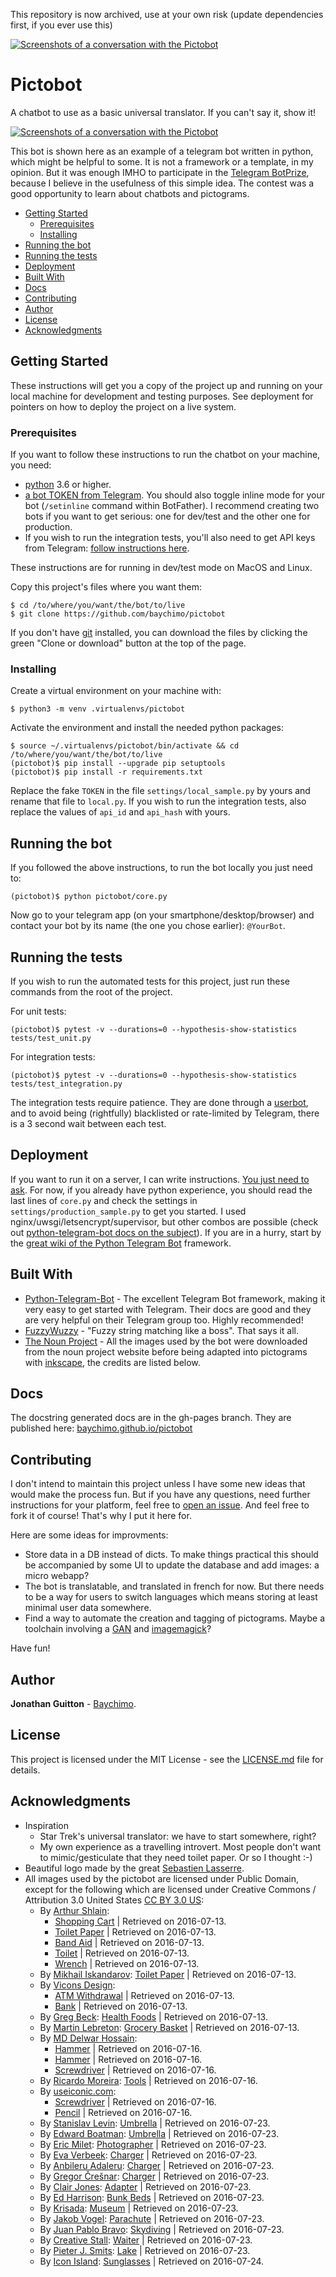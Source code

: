 This repository is now archived, use at your own risk (update dependencies first, if you ever use this)

[![Screenshots of a conversation with the Pictobot](https://raw.githubusercontent.com/baychimo/pictobot/master/screenshots/sample_pictograms_sm.png "Screenshots of a conversation with the Pictobot")](https://raw.githubusercontent.com/baychimo/pictobot/master/screenshots/sample_pictograms_lg.png)

# Pictobot

A chatbot to use as a basic universal translator. If you can't say it, show it!

[![Screenshots of a conversation with the Pictobot](https://raw.githubusercontent.com/baychimo/pictobot/master/screenshots/screenshots_sm.png "Screenshots of a conversation with the Pictobot")](https://raw.githubusercontent.com/baychimo/pictobot/master/screenshots/screenshots_lg.png)

This bot is shown here as an example of a telegram bot written in python, which might be helpful to some. It is not a framework or a template, in my opinion. But it was enough IMHO to participate in the [Telegram BotPrize](https://telegram.org/blog/botprize), because I believe in the usefulness of this simple idea.
The contest was a good opportunity to learn about chatbots and pictograms.

- [Getting Started](#getting-started)
  - [Prerequisites](#prerequisites)
  - [Installing](#installing)
- [Running the bot](#running-the-bot)
- [Running the tests](#running-the-tests)
- [Deployment](#deployment)
- [Built With](#built-with)
- [Docs](#docs)
- [Contributing](#contributing)
- [Author](#author)
- [License](#license)
- [Acknowledgments](#acknowledgments)

## Getting Started

These instructions will get you a copy of the project up and running on your local machine for development and testing purposes. See deployment for pointers on how to deploy the project on a live system.

### Prerequisites

If you want to follow these instructions to run the chatbot on your machine, you need:
- [python](https://www.python.org/) 3.6 or higher.
- [a bot TOKEN from Telegram](https://core.telegram.org/bots#6-botfather "Ask BotFather"). You should also toggle inline mode for your bot (`/setinline` command within BotFather). I recommend creating two bots if you want to get serious: one for dev/test and the other one for production.
- If you wish to run the integration tests, you'll also need to get API keys from Telegram: [follow instructions here](https://telethon.readthedocs.io/en/latest/extra/basic/creating-a-client.html).

These instructions are for running in dev/test mode on MacOS and Linux.

Copy this project's files where you want them:

```
$ cd /to/where/you/want/the/bot/to/live
$ git clone https://github.com/baychimo/pictobot
```
If you don't have [git](https://git-scm.com/downloads) installed, you can download the files by clicking the green "Clone or download" button at the top of the page.

### Installing

Create a virtual environment on your machine with:

```
$ python3 -m venv .virtualenvs/pictobot
```

Activate the environment and install the needed python packages:

```
$ source ~/.virtualenvs/pictobot/bin/activate && cd /to/where/you/want/the/bot/to/live
(pictobot)$ pip install --upgrade pip setuptools
(pictobot)$ pip install -r requirements.txt
```

Replace the fake `TOKEN` in the file `settings/local_sample.py` by yours and rename that file to `local.py`. If you wish to run the integration tests, also replace the values of `api_id` and `api_hash` with yours.

## Running the bot

If you followed the above instructions, to run the bot locally you just need to:

```
(pictobot)$ python pictobot/core.py
``` 

Now go to your telegram app (on your smartphone/desktop/browser) and contact your bot by its name (the one you chose earlier): `@YourBot`.

## Running the tests

If you wish to run the automated tests for this project, just run these commands from the root of the project.

For unit tests:

```
(pictobot)$ pytest -v --durations=0 --hypothesis-show-statistics tests/test_unit.py
```

For integration tests:

```
(pictobot)$ pytest -v --durations=0 --hypothesis-show-statistics tests/test_integration.py
```

The integration tests require patience. They are done through a [userbot](https://github.com/LonamiWebs/Telethon), and to avoid being (rightfully) blacklisted or rate-limited by Telegram, there is a 3 second wait between each test.

## Deployment

If you want to run it on a server, I can write instructions. [You just need to ask](https://github.com/baychimo/pictobot/issues/new).
For now, if you already have python experience, you should read the last lines of `core.py` and check the settings in `settings/production_sample.py` to get you started. I used nginx/uwsgi/letsencrypt/supervisor, but other combos are possible (check out [python-telegram-bot docs on the subject](https://github.com/python-telegram-bot/python-telegram-bot/wiki/Webhooks)).
If you are in a hurry, start by the [great wiki of the Python Telegram Bot](https://github.com/python-telegram-bot/python-telegram-bot/wiki) framework.

## Built With

- [Python-Telegram-Bot](https://github.com/python-telegram-bot/python-telegram-bot) - The excellent Telegram Bot framework, making it very easy to get started with Telegram. Their docs are good and they are very helpful on their Telegram group too. Highly recommended!
- [FuzzyWuzzy](https://github.com/seatgeek/fuzzywuzzy) - "Fuzzy string matching like a boss". That says it all.
- [The Noun Project](https://thenounproject.com/) - All the images used by the bot were downloaded from the noun project website before being adapted into pictograms with [inkscape](https://inkscape.org/), the credits are listed below.

## Docs

The docstring generated docs are in the gh-pages branch. They are published here: [baychimo.github.io/pictobot](https://baychimo.github.io/pictobot/)

## Contributing

I don't intend to maintain this project unless I have some new ideas that would make the process fun. But if you have any questions, need further instructions for your platform, feel free to [open an issue](https://github.com/baychimo/pictobot/issues/new). And feel free to fork it of course! That's why I put it here for.

Here are some ideas for improvments:
- Store data in a DB instead of dicts. To make things practical this should be accompanied by some UI to update the database and add images: a micro webapp?
- The bot is translatable, and translated in french for now. But there needs to be a way for users to switch languages which means storing at least minimal user data somewhere.
- Find a way to automate the creation and tagging of pictograms. Maybe a toolchain involving a [GAN](https://en.wikipedia.org/wiki/Generative_adversarial_network) and [imagemagick](https://www.imagemagick.org/)?

Have fun!

## Author

**Jonathan Guitton** - [Baychimo](https://github.com/baychimo).

## License

This project is licensed under the MIT License - see the [LICENSE.md](LICENSE.md) file for details.

## Acknowledgments

- Inspiration
    - Star Trek's universal translator: we have to start somewhere, right?
    - My own experience as a travelling introvert. Most people don't want to mimic/gesticulate that they need toilet paper. Or so I thought :-)
- Beautiful logo made by the great [Sebastien Lasserre](https://seblasserre.blogspot.com/).
- All images used by the pictobot are licensed under Public Domain, except for the following which are licensed under Creative Commons / Attribution 3.0 United States [CC BY 3.0 US](https://creativecommons.org/licenses/by/3.0/us/):
    - By [Arthur Shlain](https://thenounproject.com/ArtZ91/):
        - [Shopping Cart](https://thenounproject.com/icon/139181/ "link to original image") | Retrieved on 2016-07-13.
        - [Toilet Paper](https://thenounproject.com/icon/79500/ "link to original image") | Retrieved on 2016-07-13.
        - [Band Aid](https://thenounproject.com/icon/79529/ "link to original image") | Retrieved on 2016-07-13.
        - [Toilet](https://thenounproject.com/icon/124048/ "link to original image") | Retrieved on 2016-07-13.
        - [Wrench](https://thenounproject.com/icon/144983/ "link to original image") | Retrieved on 2016-07-13.
    - By [Mikhail Iskandarov](https://thenounproject.com/iskmisha/): [Toilet Paper](https://thenounproject.com/icon/110942/ "link to original image") | Retrieved on 2016-07-13.
    - By [Vicons Design](https://thenounproject.com/ViconsDesign):
        - [ATM Withdrawal](https://thenounproject.com/icon/370580/ "link to original image") | Retrieved on 2016-07-13.
        - [Bank](https://thenounproject.com/icon/370631/ "link to original image") | Retrieved on 2016-07-13.
    - By [Greg Beck](https://thenounproject.com/gbeck419/): [Health Foods](https://thenounproject.com/icon/105409/ "link to original image") | Retrieved on 2016-07-13.
    - By [Martin Lebreton](https://thenounproject.com/Martin%20LEBRETON/): [Grocery Basket](https://thenounproject.com/icon/176841/ "link to original image") | Retrieved on 2016-07-13.
    - By [MD Delwar Hossain](https://thenounproject.com/delwar_ctgbd/):
        - [Hammer](https://thenounproject.com/icon/539512/ "link to original image") | Retrieved on 2016-07-16.
        - [Hammer](https://thenounproject.com/icon/539514/ "link to original image") | Retrieved on 2016-07-16.
        - [Screwdriver](https://thenounproject.com/icon/539515/ "link to original image") | Retrieved on 2016-07-16.
    - By [Ricardo Moreira](https://thenounproject.com/skatakila/): [Tools](https://thenounproject.com/icon/12635/ "link to original image") | Retrieved on 2016-07-16.
    - By [useiconic.com](https://thenounproject.com/useiconic.com/):
        - [Screwdriver](https://thenounproject.com/icon/45421/ "link to original image") | Retrieved on 2016-07-16.
        - [Pencil](https://thenounproject.com/icon/45487/ "link to original image") | Retrieved on 2016-07-16.
    - By [Stanislav Levin](https://thenounproject.com/brandcut/): [Umbrella](https://thenounproject.com/icon/173087/ "link to original image") | Retrieved on 2016-07-23.
    - By [Edward Boatman](https://thenounproject.com/edward/): [Umbrella](https://thenounproject.com/icon/142/ "link to original image") | Retrieved on 2016-07-23.
    - By [Eric Milet](https://thenounproject.com/ericmilet/): [Photographer](https://thenounproject.com/icon/17351/ "link to original image") | Retrieved on 2016-07-23.
    - By [Eva Verbeek](https://thenounproject.com/evaverbeek/): [Charger](https://thenounproject.com/icon/137625/ "link to original image") | Retrieved on 2016-07-23.
    - By [Anbileru Adaleru](https://thenounproject.com/pronoun/): [Charger](https://thenounproject.com/icon/101470/ "link to original image") | Retrieved on 2016-07-23.
    - By [Gregor Črešnar](https://thenounproject.com/grega.cresnar/): [Charger](https://thenounproject.com/icon/547534/ "link to original image") | Retrieved on 2016-07-23.
    - By [Clair Jones](https://thenounproject.com/hivernoir/): [Adapter](https://thenounproject.com/icon/36303/ "link to original image") | Retrieved on 2016-07-23.
    - By [Ed Harrison](https://thenounproject.com/edharrison89/): [Bunk Beds](https://thenounproject.com/icon/187619/ "link to original image") | Retrieved on 2016-07-23.
    - By [Krisada](https://thenounproject.com/Krisada/): [Museum](https://thenounproject.com/icon/78475/ "link to original image") | Retrieved on 2016-07-23.
    - By [Jakob Vogel](https://thenounproject.com/jakobvogel/): [Parachute](https://thenounproject.com/icon/28223/ "link to original image") | Retrieved on 2016-07-23.
    - By [Juan Pablo Bravo](https://thenounproject.com/bravo/): [Skydiving](https://thenounproject.com/icon/26955/ "link to original image") | Retrieved on 2016-07-23.
    - By [Creative Stall](https://thenounproject.com/creativestall/): [Waiter](https://thenounproject.com/icon/130519/ "link to original image") | Retrieved on 2016-07-23.
    - By [Pieter J. Smits](https://thenounproject.com/pjsmits/): [Lake](https://thenounproject.com/icon/16107/ "link to original image") | Retrieved on 2016-07-23.
    - By [Icon Island](https://thenounproject.com/iconisland/): [Sunglasses](https://thenounproject.com/icon/326819/ "link to original image") | Retrieved on 2016-07-24.
